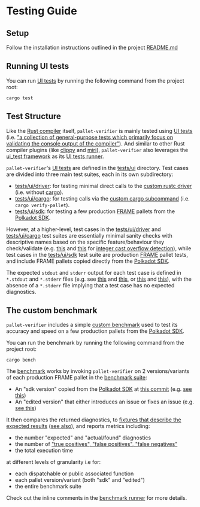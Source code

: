 # Testing Guide

## Setup

Follow the installation instructions outlined in the project [README.md][README-install]

[README-install]: /README.md#installation

## Running UI tests

You can run [UI tests][rustc-ui-tests] by running the following command from the project root:

```shell
cargo test
```

[rustc-ui-tests]: https://rustc-dev-guide.rust-lang.org/tests/ui.html

## Test Structure

Like the [Rust compiler][rustc] itself, `pallet-verifier` is mainly tested using [UI tests][rustc-ui-tests] 
(i.e. ["a collection of general-purpose tests which primarily focus on validating the console output of the compiler"][rustc-ui-tests-intro]).
And similar to other Rust compiler plugins (like [clippy] and [miri]), `pallet-verifier` also leverages 
the [ui_test framework][ui_test-crate] as its [UI tests runner][ui-tests-runner].

[rustc]: https://github.com/rust-lang/rust
[rustc-ui-tests-intro]: https://rustc-dev-guide.rust-lang.org/tests/ui.html#introduction
[clippy]: https://github.com/rust-lang/rust-clippy
[miri]: https://github.com/rust-lang/miri
[ui_test-crate]: https://crates.io/crates/ui_test
[ui-tests-runner]: https://github.com/davidsemakula/pallet-verifier/blob/master/tests/compile-test.rs
[ui-tests-src]: https://github.com/davidsemakula/pallet-verifier/tree/master/tests/ui

`pallet-verifier`'s [UI tests][ui-tests-src] are defined in the [tests/ui][ui-tests-src] directory.
Test cases are divided into three main test suites, each in its own subdirectory: 
- [tests/ui/driver][ui-tests-src-driver]: for testing minimal direct calls to the [custom rustc driver][rustc-driver-src] (i.e. without [cargo]).
- [tests/ui/cargo][ui-tests-src-cargo]: for testing calls via the [custom cargo subcommand][cargo-sub-cmd-src] (i.e. `cargo verify-pallet`).
- [tests/ui/sdk][ui-tests-src-sdk]: for testing a few production [FRAME] pallets from the [Polkadot SDK][polkadot-sdk].

[ui-tests-src-driver]: https://github.com/davidsemakula/pallet-verifier/tree/master/tests/ui/driver
[rustc-driver-src]: https://github.com/davidsemakula/pallet-verifier/blob/master/src/driver.rs
[cargo]: https://doc.rust-lang.org/cargo/
[ui-tests-src-cargo]: https://github.com/davidsemakula/pallet-verifier/tree/master/tests/ui/cargo
[cargo-sub-cmd-src]: https://github.com/davidsemakula/pallet-verifier/blob/master/src/main.rs
[ui-tests-src-sdk]: https://github.com/davidsemakula/pallet-verifier/tree/master/tests/ui/sdk
[FRAME]: https://docs.substrate.io/learn/runtime-development/#frame
[polkadot-sdk]: https://github.com/paritytech/polkadot-sdk

However, at a higher-level, test cases in the [tests/ui/driver][ui-tests-src-driver] and [tests/ui/cargo][ui-tests-src-cargo] 
test suites are essentially minimal sanity checks with descriptive names based on the specific feature/behaviour 
they check/validate (e.g. [this][ui-test-driver-int-cast-overflow] and [this][ui-test-cargo-int-cast-overflow] 
for [integer cast overflow detection][arch-caps]), while test cases in the [tests/ui/sdk][ui-tests-src-sdk] test suite 
are production [FRAME] pallet tests, and include FRAME pallets copied directly from the [Polkadot SDK][polkadot-sdk].

[ui-test-driver-int-cast-overflow]: https://github.com/davidsemakula/pallet-verifier/blob/master/tests/ui/driver/tractable-skeleton-int-cast-overflow.rs
[ui-test-cargo-int-cast-overflow]: https://github.com/davidsemakula/pallet-verifier/tree/master/tests/ui/cargo/minimal-tractable-int-cast-overflow
[arch-caps]: /ARCHITECTURE.md#current-capabilities

The expected `stdout` and `stderr` output for each test case is defined in `*.stdout` and `*.stderr` files 
(e.g. see [this][pallet-multisig-stdout] and [this][pallet-multisig-stderr], or [this][driver-int-cast-overflow-stdout] 
and [this][driver-int-cast-overflow-stderr]), with the absence of a `*.stderr` file implying that a test case has 
no expected diagnostics.

[pallet-multisig-stdout]: https://github.com/davidsemakula/pallet-verifier/blob/master/tests/ui/sdk/multisig/Cargo.stdout
[pallet-multisig-stderr]: https://github.com/davidsemakula/pallet-verifier/blob/master/tests/ui/sdk/multisig/Cargo.stderr
[driver-int-cast-overflow-stdout]: https://github.com/davidsemakula/pallet-verifier/blob/master/tests/ui/driver/tractable-skeleton-int-cast-overflow.stdout
[driver-int-cast-overflow-stderr]: https://github.com/davidsemakula/pallet-verifier/blob/master/tests/ui/driver/tractable-skeleton-int-cast-overflow.stderr

## The custom benchmark

`pallet-verifier` includes a simple [custom benchmark][benchmark-src] used to test its accuracy and speed on 
a few production pallets from the [Polkadot SDK][polkadot-sdk].

[benchmark-src]: https://github.com/davidsemakula/pallet-verifier/blob/master/benches/bencher.rs

You can run the benchmark by running the following command from the project root:

```shell
cargo bench
```

The [benchmark][benchmark-src] works by invoking `pallet-verifier` on 2 versions/variants of 
each production FRAME pallet in the [benchmark suite][benchmark-src-dir]: 
- An "sdk version" copied from the [Polkadot SDK][polkadot-sdk] at [this commit][polkadot-sdk-commit] 
  (e.g. [see this][benchmark-multisig-sdk-dir])
- An "edited version" that either introduces an issue or fixes an issue (e.g. [see this][benchmark-multisig-edit-dir])

It then compares the returned diagnostics, to [fixtures that describe the expected results][benchmark-fixtures] 
([see also][benchmark-fixtures-types]), and reports metrics including:
- the number "expected" and "actual/found" diagnostics
- the number of ["true positives", "false positives", "false negatives"][benchmark-compare-results]
- the total execution time

at different levels of granularity i.e for: 
- each dispatchable or public associated function 
- each pallet version/variant (both "sdk" and "edited")
- the entire benchmark suite

[benchmark-src-dir]: https://github.com/davidsemakula/pallet-verifier/blob/master/benches/
[polkadot-sdk-commit]: https://github.com/paritytech/polkadot-sdk/tree/515fcc952cd52504ab7d3866a83adb9bf0f8e56b
[benchmark-multisig-sdk-dir]: https://github.com/davidsemakula/pallet-verifier/tree/master/benches/multisig/sdk
[benchmark-multisig-edit-dir]: https://github.com/davidsemakula/pallet-verifier/tree/master/benches/multisig/edit
[benchmark-fixtures]: https://github.com/davidsemakula/pallet-verifier/blob/91039a593af0907b2e704fa38c1f0db0138b7ede/benches/bencher.rs#L231-L333
[benchmark-fixtures-types]: https://github.com/davidsemakula/pallet-verifier/blob/91039a593af0907b2e704fa38c1f0db0138b7ede/benches/bencher.rs#L394-L422
[benchmark-compare-results]: https://github.com/davidsemakula/pallet-verifier/blob/91039a593af0907b2e704fa38c1f0db0138b7ede/benches/bencher.rs#L335-L392

Check out the inline comments in the [benchmark runner][benchmark-src] for more details.